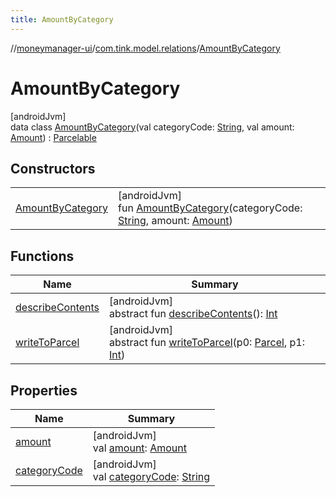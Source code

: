 ```yaml
---
title: AmountByCategory
---
```

//[moneymanager-ui](../../../index.html)/[com.tink.model.relations](../index.html)/[AmountByCategory](index.html)



# AmountByCategory



[androidJvm]\
data class [AmountByCategory](index.html)(val categoryCode: [String](https://kotlinlang.org/api/latest/jvm/stdlib/kotlin/-string/index.html), val amount: [Amount](../../com.tink.model.misc/-amount/index.html)) : [Parcelable](https://developer.android.com/reference/kotlin/android/os/Parcelable.html)



## Constructors


| | |
|---|---|
| [AmountByCategory](-amount-by-category.html) | [androidJvm]<br>fun [AmountByCategory](-amount-by-category.html)(categoryCode: [String](https://kotlinlang.org/api/latest/jvm/stdlib/kotlin/-string/index.html), amount: [Amount](../../com.tink.model.misc/-amount/index.html)) |


## Functions


| Name | Summary |
|---|---|
| [describeContents](../../com.tink.service.provider/-provider-filter/index.html#-1578325224%2FFunctions%2F1000845458) | [androidJvm]<br>abstract fun [describeContents](../../com.tink.service.provider/-provider-filter/index.html#-1578325224%2FFunctions%2F1000845458)(): [Int](https://kotlinlang.org/api/latest/jvm/stdlib/kotlin/-int/index.html) |
| [writeToParcel](../../com.tink.service.provider/-provider-filter/index.html#-1754457655%2FFunctions%2F1000845458) | [androidJvm]<br>abstract fun [writeToParcel](../../com.tink.service.provider/-provider-filter/index.html#-1754457655%2FFunctions%2F1000845458)(p0: [Parcel](https://developer.android.com/reference/kotlin/android/os/Parcel.html), p1: [Int](https://kotlinlang.org/api/latest/jvm/stdlib/kotlin/-int/index.html)) |


## Properties


| Name | Summary |
|---|---|
| [amount](amount.html) | [androidJvm]<br>val [amount](amount.html): [Amount](../../com.tink.model.misc/-amount/index.html) |
| [categoryCode](category-code.html) | [androidJvm]<br>val [categoryCode](category-code.html): [String](https://kotlinlang.org/api/latest/jvm/stdlib/kotlin/-string/index.html) |

